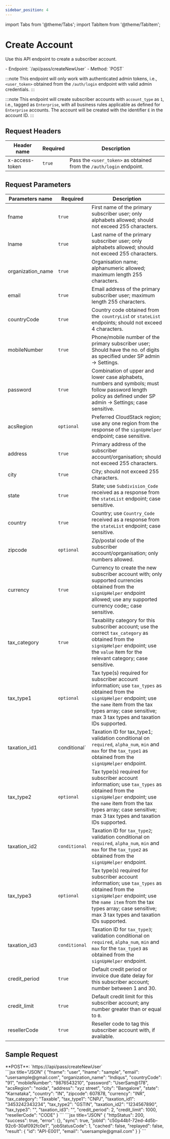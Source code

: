 ```yaml
---
sidebar_position: 4
---
```

import Tabs from '@theme/Tabs';
import TabItem from '@theme/TabItem';

# Create Account

Use this API endpoint to create a subscriber account.

<div className="custom-block-peach">
- Endpoint: `/api/pass/createNewUser` 
- Method: `POST`
</div>

:::note
This endpoint will only work with authenticated admin tokens, i.e., `<user_token>` obtained from the `/auth/login` endpoint with valid admin credentials.
:::

:::note
This endpoint will create subscriber accounts with `account_type` as `1`, i.e., tagged as `Enterprise`, with all business rules applicable as defined for `Enterprise` accounts. The account will be created with the identifier `E` in the account ID.
:::

## Request Headers

| Header name    | Required | Description                                                          |
| -------------- | -------- | -------------------------------------------------------------------- |
| x-access-token | `true`   | Pass the `<user_token>` as obtained from the `/auth/login` endpoint. |
## Request Parameters
| Parameters name   | Required      | Description                                                                                                                                                                                                                      |
| ----------------- | ------------- | -------------------------------------------------------------------------------------------------------------------------------------------------------------------------------------------------------------------------------- |
| fname             | `true`        | First name of the primary subscriber user; only alphabets allowed; should not exceed 255 characters.                                                                                                                             |
| lname             | `true`        | Last name of the primary subscriber user; only alphabets allowed; should not exceed 255 characters.                                                                                                                              |
| organization_name | `true`        | Organisation name; alphanumeric allowed; maximum length 255 characters.                                                                                                                                                          |
| email             | `true`        | Email address of the primary subscriber user; maximum length 255 characters.                                                                                                                                                     |
| countryCode       | `true`        | Country code obtained from the` countryLis`t or `stateList` endpoints; should not exceed 4 characters.                                                                                                                           |
| mobileNumber      | `true`        | Phone/mobile number of the primary subscriber user; Should have the no. of digits as specified under SP admin → Settings.                                                                                                        |
| password          | `true`        | Combination of upper and lower case alphabets, numbers and symbols; must follow password length policy as defined under SP admin → Settings; case sensitive.                                                                     |
| acsRegion         | `optional`    | Preferred CloudStack region; use any one region from the response of the `signUpHelper` endpoint; case sensitive.                                                                                                                |
| address           | `true`        | Primary address of the subscriber account/organisation; should not exceed 255 characters.                                                                                                                                        |
| city              | `true`        | City; should not exceed 255 characters.                                                                                                                                                                                          |
| state             | `true`        | State; use `Subdivision_Code` received as a response from the `stateList` endpoint; case sensitive.                                                                                                                              |
| country           | `true`        | Country; use `Country_Code` received as a response from the `stateList` endpoint; case sensitive.                                                                                                                                |
| zipcode           | `optional`    | Zip/postal code of the subscriber account/oprganisation; only numbers allowed.                                                                                                                                                   |
| currency          | `true`        | Currency to create the new subscriber account with; only supported currencies obtained from the `signUpHelper` endpoint allowed; use any supported currency code;; case sensitive.                                               |
| tax_category      | `true`        | Taxability category for this subscriber account; use the correct `tax_category` as obtained from the `signUpHelper` endpoint; use the `value` item for the relevant category; case sensitive.                                    |
| tax_type1         | `optional`    | Tax type(s) required for subscriber account information; use `tax_types` as obtained from the `signUpHelper` endpoint; use the `name` item from the tax types array; case sensitive; max 3 tax types and taxation IDs supported. |
| taxation_id1      | conditional`  | Taxation ID for tax_type1; validation conditional on `required`, `alpha_num`, `min` and `max` for the `tax_type1` as obtained from the `signUpHelper` endpoint.                                                                  |
| tax_type2         | `optional`    | Tax type(s) required for subscriber account information; use `tax_types` as obtained from the `signUpHelper` endpoint; use the `name` item from the tax types array; case sensitive; max 3 tax types and taxation IDs supported. |
| taxation_id2      | `conditional` | Taxation ID for `tax_type2`; validation conditional on `required`, `alpha_num`, `min` and `max` for the `tax_type2` as obtained from the `signUpHelper` endpoint.                                                                |
| tax_type3         | `optional`    | Tax type(s) required for subscriber account information; use `tax_types` as obtained from the `signUpHelper` endpoint; use the `name item` from the tax types array; case sensitive; max 3 tax types and taxation IDs supported. |
| taxation_id3      | `conditional` | Taxation ID for `tax_type3`; validation conditional on `required`, `alpha_num`, `min` and `max` for the `tax_type3` as obtained from the `signUpHelper` endpoint.                                                                |
| credit_period     | `true`        | Default credit period or invoice due date delay for this subscriber account; number between 1 and 30.                                                                                                                            |
| credit_limit      | `true`        | Default credit limit for this subscriber account; any number greater than or equal to `0`.                                                                                                                                       |
| resellerCode      | `true`        | Reseller code to tag this subscriber account with, if available.                                                                                                                                                                 |

## Sample Request
<div className="custom-block-green">
 **POST**: `https://<api_url>/api/pass/createNewUser`
</div>


<Tabs>
   <TabItem value="RequestBody" label="Request Body">
  ```jsx title="JSON"
{
   "fname": "user",
   "lname": "sample",
   "email": "usersample@gmail.com",
   "organization_name": “Indiqus",
   "countryCode": "91",
   "mobileNumber": "9876543210",
   "password": "UserSam@178",
   "acsRegion": "noida",
   "address": "xyz street",
   "city": "Bangalore",
   "state": "Karnataka",
   "country": "IN",
   "zipcode": 607878,
   "currency": "INR",
   "tax_category": "Taxable",
   "tax_type1": "CNPJ",
   "taxation_id1": "3453242343234",
   "tax_type2": "GSTIN",
   "taxation_id2": "1234567890",
   "tax_type3": "",
   "taxation_id3": "",
   "credit_period": 2,
   "credit_limit": 1000,
   "resellerCode": "CODE"
}
```
  </TabItem>
  <TabItem value="ResponseJSON" label="Response JSON">
      ```jsx title="JSON"
{
    "httpStatus": 200,
    "success": true,
    "error": {},
    "sync": true,
    "jobId": "c50p44b1-72ed-4d5b-92c6-30af092fc0e1",
    "jobStatusCode": 1,
    "cached": false,
    "replayed": false,
    "result": {
        "id": "API-E001",
        "email": "usersample@gmail.com"
    }
}
```
</TabItem>
</Tabs>

